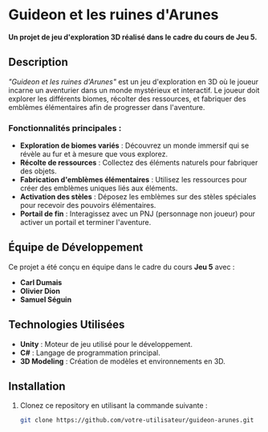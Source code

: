 # Guideon et les ruines d'Arunes

**Un projet de jeu d'exploration 3D réalisé dans le cadre du cours de Jeu 5.**

## Description

_"Guideon et les ruines d'Arunes"_ est un jeu d'exploration en 3D où le joueur incarne un aventurier dans un monde mystérieux et interactif. Le joueur doit explorer les différents biomes, récolter des ressources, et fabriquer des emblèmes élémentaires afin de progresser dans l'aventure.

### Fonctionnalités principales :
- **Exploration de biomes variés** : Découvrez un monde immersif qui se révèle au fur et à mesure que vous explorez.
- **Récolte de ressources** : Collectez des éléments naturels pour fabriquer des objets.
- **Fabrication d'emblèmes élémentaires** : Utilisez les ressources pour créer des emblèmes uniques liés aux éléments.
- **Activation des stèles** : Déposez les emblèmes sur des stèles spéciales pour recevoir des pouvoirs élémentaires.
- **Portail de fin** : Interagissez avec un PNJ (personnage non joueur) pour activer un portail et terminer l'aventure.

## Équipe de Développement

Ce projet a été conçu en équipe dans le cadre du cours **Jeu 5** avec :
- **Carl Dumais**  
- **Olivier Dion**  
- **Samuel Séguin**

## Technologies Utilisées
- **Unity** : Moteur de jeu utilisé pour le développement.
- **C#** : Langage de programmation principal.
- **3D Modeling** : Création de modèles et environnements en 3D.

## Installation

1. Clonez ce repository en utilisant la commande suivante :
   ```bash
   git clone https://github.com/votre-utilisateur/guideon-arunes.git
